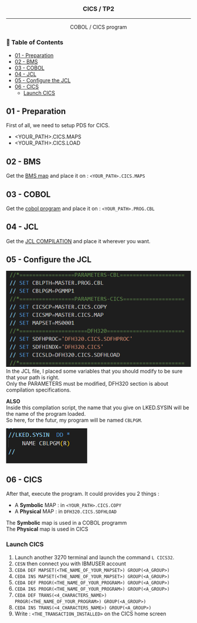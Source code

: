 

<h3 align="center">CICS / TP2</h3>


---

<p align="center"> COBOL / CICS program
    <br> 
</p>

<h3> 📝 Table of Contents</h3>

- [01 - Preparation ](#01---preparation-)
- [02 - BMS ](#02---bms-)
- [03 - COBOL ](#03---cobol-)
- [04 - JCL ](#04---jcl-)
- [05 - Configure the JCL ](#05---configure-the-jcl-)
- [06 - CICS ](#06---cics-)
  - [Launch CICS](#launch-cics)

## 01 - Preparation <a name = "01"></a>

First of all, we need to setup PDS for CICS.  
- <YOUR_PATH>.CICS.MAPS
- <YOUR_PATH>.CICS.LOAD

## 02 - BMS <a name="02"></a>

Get the [BMS map](map_bms) and place it on : ```<YOUR_PATH>.CICS.MAPS```

## 03 - COBOL <a name="03"></a>

Get the [cobol program](cobol.cbl) and place it on : ```<YOUR_PATH>.PROG.CBL```


## 04 - JCL <a name="04"></a>

Get the [JCL COMPILATION](compilation.jcl) and place it wherever you want.

## 05 - Configure the JCL <a name="05"></a>

<img src="../com/jcl-param-tp2.png"/>  <br>
In the JCL file, I placed some variables that you should modify to be sure that your path is right.  
Only the PARAMETERS must be modified, DFH320 section is about compilation specifications.

**ALSO**  
Inside this compilation script, the name that you give on LKED.SYSIN will be the name of the program loaded.   
So here, for the futur, my program will be named ```CBLPGM```.

<img src="../com/jcl-name-pgm.png"/>  <br>


## 06 - CICS <a name="06"></a>

After that, execute the program. It could provides you 2 things :
- A **Symbolic** MAP : in ```<YOUR_PATH>.CICS.COPY```
- A **Physical** MAP : in ```DFH320.CICS.SDFHLOAD```

The **Symbolic** map is used in a COBOL programm  
The **Physical** map is used in CICS

### Launch CICS

1. Launch another 3270 terminal and launch the command ```L CICS32```.  
2. ```CESN``` then connect you with IBMUSER account
3. ```CEDA DEF MAPSET(<THE_NAME_OF_YOUR_MAPSET>) GROUP(<A_GROUP>)```
4. ```CEDA INS MAPSET(<THE_NAME_OF_YOUR_MAPSET>) GROUP(<A_GROUP>)```
5. ```CEDA DEF PROGR(<THE_NAME_OF_YOUR_PROGRAM>) GROUP(<A_GROUP>)```
6. ```CEDA INS PROGR(<THE_NAME_OF_YOUR_PROGRAM>) GROUP(<A_GROUP>)```
7. ```CEDA DEF TRANS(<4_CHARACTERS_NAME>) PROGR(<THE_NAME_OF_YOUR_PROGRAM>) GROUP(<A_GROUP>)```
8. ```CEDA INS TRANS(<4_CHARACTERS_NAME>) GROUP(<A_GROUP>)```
9.  Write : ```<THE_TRANSACTION_INSTALLED>``` on the CICS home screen